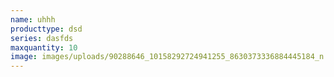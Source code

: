 ```yaml
---
name: uhhh
producttype: dsd
series: dasfds
maxquantity: 10
image: images/uploads/90288646_10158292724941255_8630373336884445184_n.jpg
---
```

